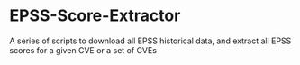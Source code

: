# EPSS-Score-Extractor
A series of scripts to download all EPSS historical data, and extract all EPSS scores for a given CVE or a set of CVEs
